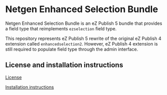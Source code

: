 Netgen Enhanced Selection Bundle
================================

Netgen Enhanced Selection Bundle is an eZ Publish 5 bundle that provides a field type that reimplements `ezselection` field type.

This repository represents eZ Publish 5 rewrite of the original eZ Publish 4 extension called `enhancedselection2`. However, eZ Publish 4 extension is still required to populate field type through the admin interface.

License and installation instructions
-------------------------------------

[License](LICENSE)

[Installation instructions](Resources/doc/INSTALL.md)
